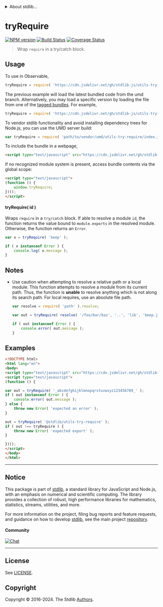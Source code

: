 <!--

@license Apache-2.0

Copyright (c) 2018 The Stdlib Authors.

Licensed under the Apache License, Version 2.0 (the "License");
you may not use this file except in compliance with the License.
You may obtain a copy of the License at

   http://www.apache.org/licenses/LICENSE-2.0

Unless required by applicable law or agreed to in writing, software
distributed under the License is distributed on an "AS IS" BASIS,
WITHOUT WARRANTIES OR CONDITIONS OF ANY KIND, either express or implied.
See the License for the specific language governing permissions and
limitations under the License.

-->


<details>
  <summary>
    About stdlib...
  </summary>
  <p>We believe in a future in which the web is a preferred environment for numerical computation. To help realize this future, we've built stdlib. stdlib is a standard library, with an emphasis on numerical and scientific computation, written in JavaScript (and C) for execution in browsers and in Node.js.</p>
  <p>The library is fully decomposable, being architected in such a way that you can swap out and mix and match APIs and functionality to cater to your exact preferences and use cases.</p>
  <p>When you use stdlib, you can be absolutely certain that you are using the most thorough, rigorous, well-written, studied, documented, tested, measured, and high-quality code out there.</p>
  <p>To join us in bringing numerical computing to the web, get started by checking us out on <a href="https://github.com/stdlib-js/stdlib">GitHub</a>, and please consider <a href="https://opencollective.com/stdlib">financially supporting stdlib</a>. We greatly appreciate your continued support!</p>
</details>

# tryRequire

[![NPM version][npm-image]][npm-url] [![Build Status][test-image]][test-url] [![Coverage Status][coverage-image]][coverage-url] <!-- [![dependencies][dependencies-image]][dependencies-url] -->

> Wrap `require` in a try/catch block.

<!-- Section to include introductory text. Make sure to keep an empty line after the intro `section` element and another before the `/section` close. -->

<section class="intro">

</section>

<!-- /.intro -->

<!-- Package usage documentation. -->



<section class="usage">

## Usage

To use in Observable,

```javascript
tryRequire = require( 'https://cdn.jsdelivr.net/gh/stdlib-js/utils-try-require@umd/browser.js' )
```
The previous example will load the latest bundled code from the umd branch. Alternatively, you may load a specific version by loading the file from one of the [tagged bundles](https://github.com/stdlib-js/utils-try-require/tags). For example,

```javascript
tryRequire = require( 'https://cdn.jsdelivr.net/gh/stdlib-js/utils-try-require@v0.2.0-umd/browser.js' )
```

To vendor stdlib functionality and avoid installing dependency trees for Node.js, you can use the UMD server build:

```javascript
var tryRequire = require( 'path/to/vendor/umd/utils-try-require/index.js' )
```

To include the bundle in a webpage,

```html
<script type="text/javascript" src="https://cdn.jsdelivr.net/gh/stdlib-js/utils-try-require@umd/browser.js"></script>
```

If no recognized module system is present, access bundle contents via the global scope:

```html
<script type="text/javascript">
(function () {
    window.tryRequire;
})();
</script>
```

#### tryRequire( id )

Wraps `require` in a `try/catch` block. If able to resolve a module `id`, the function returns the value bound to `module.exports` in the resolved module. Otherwise, the function returns an `Error`.

```javascript
var x = tryRequire( 'beep' );

if ( x instanceof Error ) {
    console.log( x.message );
}
```

</section>

<!-- /.usage -->

<!-- Package usage notes. Make sure to keep an empty line after the `section` element and another before the `/section` close. -->

<section class="notes">

## Notes

-   Use caution when attempting to resolve a relative path or a local module. This function attempts to resolve a module from its current path. Thus, the function is **unable** to resolve anything which is not along its search path. For local requires, use an absolute file path.

    ```javascript
    var resolve = require( 'path' ).resolve;

    var out = tryRequire( resolve( '/foo/bar/baz', '..', 'lib', 'beep.js' ) );

    if ( out instanceof Error ) {
        console.error( out.message );
    }
    ```

</section>

<!-- /.notes -->

<!-- Package usage examples. -->

<section class="examples">

## Examples

<!-- eslint no-undef: "error" -->

```html
<!DOCTYPE html>
<html lang="en">
<body>
<script type="text/javascript" src="https://cdn.jsdelivr.net/gh/stdlib-js/utils-try-require@umd/browser.js"></script>
<script type="text/javascript">
(function () {

var out = tryRequire( '_abcdefghijklmnopqrstuvwxyz123456789_' );
if ( out instanceof Error ) {
    console.error( out.message );
} else {
    throw new Error( 'expected an error' );
}

out = tryRequire( '@stdlib/utils-try-require' );
if ( out !== tryRequire ) {
    throw new Error( 'expected export' );
}

})();
</script>
</body>
</html>
```

</section>

<!-- /.examples -->

<!-- Section to include cited references. If references are included, add a horizontal rule *before* the section. Make sure to keep an empty line after the `section` element and another before the `/section` close. -->

<section class="references">

</section>

<!-- /.references -->

<!-- Section for related `stdlib` packages. Do not manually edit this section, as it is automatically populated. -->

<section class="related">

</section>

<!-- /.related -->

<!-- Section for all links. Make sure to keep an empty line after the `section` element and another before the `/section` close. -->


<section class="main-repo" >

* * *

## Notice

This package is part of [stdlib][stdlib], a standard library for JavaScript and Node.js, with an emphasis on numerical and scientific computing. The library provides a collection of robust, high performance libraries for mathematics, statistics, streams, utilities, and more.

For more information on the project, filing bug reports and feature requests, and guidance on how to develop [stdlib][stdlib], see the main project [repository][stdlib].

#### Community

[![Chat][chat-image]][chat-url]

---

## License

See [LICENSE][stdlib-license].


## Copyright

Copyright &copy; 2016-2024. The Stdlib [Authors][stdlib-authors].

</section>

<!-- /.stdlib -->

<!-- Section for all links. Make sure to keep an empty line after the `section` element and another before the `/section` close. -->

<section class="links">

[npm-image]: http://img.shields.io/npm/v/@stdlib/utils-try-require.svg
[npm-url]: https://npmjs.org/package/@stdlib/utils-try-require

[test-image]: https://github.com/stdlib-js/utils-try-require/actions/workflows/test.yml/badge.svg?branch=v0.2.0
[test-url]: https://github.com/stdlib-js/utils-try-require/actions/workflows/test.yml?query=branch:v0.2.0

[coverage-image]: https://img.shields.io/codecov/c/github/stdlib-js/utils-try-require/main.svg
[coverage-url]: https://codecov.io/github/stdlib-js/utils-try-require?branch=main

<!--

[dependencies-image]: https://img.shields.io/david/stdlib-js/utils-try-require.svg
[dependencies-url]: https://david-dm.org/stdlib-js/utils-try-require/main

-->

[chat-image]: https://img.shields.io/gitter/room/stdlib-js/stdlib.svg
[chat-url]: https://app.gitter.im/#/room/#stdlib-js_stdlib:gitter.im

[stdlib]: https://github.com/stdlib-js/stdlib

[stdlib-authors]: https://github.com/stdlib-js/stdlib/graphs/contributors

[umd]: https://github.com/umdjs/umd
[es-module]: https://developer.mozilla.org/en-US/docs/Web/JavaScript/Guide/Modules

[deno-url]: https://github.com/stdlib-js/utils-try-require/tree/deno
[deno-readme]: https://github.com/stdlib-js/utils-try-require/blob/deno/README.md
[umd-url]: https://github.com/stdlib-js/utils-try-require/tree/umd
[umd-readme]: https://github.com/stdlib-js/utils-try-require/blob/umd/README.md
[esm-url]: https://github.com/stdlib-js/utils-try-require/tree/esm
[esm-readme]: https://github.com/stdlib-js/utils-try-require/blob/esm/README.md
[branches-url]: https://github.com/stdlib-js/utils-try-require/blob/main/branches.md

[stdlib-license]: https://raw.githubusercontent.com/stdlib-js/utils-try-require/main/LICENSE

</section>

<!-- /.links -->
